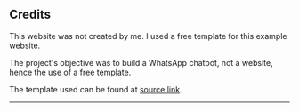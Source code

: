 ## Credits

This website was not created by me. I used a free template for this example website.

The project's objective was to build a WhatsApp chatbot, not a website, hence the use of a free template.

The template used can be found at [source link](https://bootstraplily.com/download-free-school-template-made-with-bootstrap/).

---
